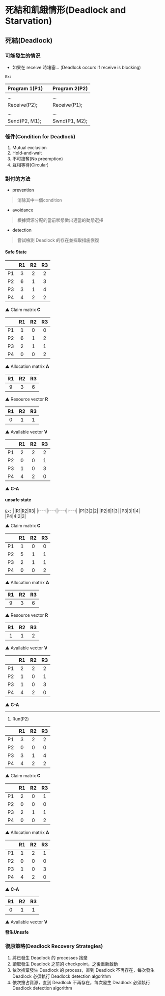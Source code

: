 # 死結和飢餓情形(Deadlock and Starvation)

## 死結(Deadlock)
### 可能發生的情況
* 如果在 receive  時堵塞... (Deadlock occurs if receive is blocking)

`Ex:`
 
|Program 1(P1)| |Program 2(P2)|
|:---|---|:---|
|...| |...|
|Receive(P2);| |Receive(P1);|
|...| |...|
|Send(P2, M1);| |Swnd(P1, M2);|

### 條件(Condition for Deadlock)
1. Mutual exclusion
2. Hold-and-wait
3. 不可搶奪(No preemption)
4. 互相等待(Circular)

### 對付的方法
* prevention
> 消除其中一個condition
* avoidance
> 根據資源分配的當前狀態做出適當的動態選擇
* detection
> 嘗試檢測 Deadlock 的存在並採取措施恢復


#### Safe State

||R1|R2|R3|
|:---:|:---:|:---:|:---:|
|P1|3|2|2|
|P2|6|1|3|
|P3|3|1|4|
|P4|4|2|2|

▲ Claim matrix **C**


||R1|R2|R3|
|:---:|:---:|:---:|:---:|
|P1|1|0|0|
|P2|6|1|2|
|P3|2|1|1|
|P4|0|0|2|

▲ Allocation matrix **A**


|R1|R2|R3|
|:---:|:---:|:---:|
|9|3|6|

▲ Resource vector **R**


|R1|R2|R3|
|:---:|:---:|:---:|
|0|1|1|

▲ Available vector **V**


||R1|R2|R3|
|:---:|:---:|:---:|:---:|
|P1|2|2|2|
|P2|0|0|1|
|P3|1|0|3|
|P4|4|2|0|

▲ **C-A**


#### unsafe state
`Ex:`
||R1|R2|R3|
|:---:|:---:|:---:|:---:|
|P1|3|2|2|
|P2|6|1|3|
|P3|3|1|4|
|P4|4|2|2|

▲ Claim matrix **C**


||R1|R2|R3|
|:---:|:---:|:---:|:---:|
|P1|1|0|0|
|P2|5|1|1|
|P3|2|1|1|
|P4|0|0|2|

▲ Allocation matrix **A**


|R1|R2|R3|
|:---:|:---:|:---:|
|9|3|6|

▲ Resource vector **R**


|R1|R2|R3|
|:---:|:---:|:---:|
|1|1|2|

▲ Available vector **V**


||R1|R2|R3|
|:---:|:---:|:---:|:---:|
|P1|2|2|2|
|P2|1|0|1|
|P3|1|0|3|
|P4|4|2|0|

▲ **C-A**

***

1. Run(P2)

||R1|R2|R3|
|:---:|:---:|:---:|:---:|
|P1|3|2|2|
|P2|0|0|0|
|P3|3|1|4|
|P4|4|2|2|

▲ Claim matrix **C**

||R1|R2|R3|
|:---:|:---:|:---:|:---:|
|P1|2|0|1|
|P2|0|0|0|
|P3|2|1|1|
|P4|0|0|2|

▲ Allocation matrix **A**

||R1|R2|R3|
|:---:|:---:|:---:|:---:|
|P1|1|2|1|
|P2|0|0|0|
|P3|1|0|3|
|P4|4|2|0|

▲ **C-A**

|R1|R2|R3|
|:---:|:---:|:---:|
|0|1|1|

▲ Available vector **V**

**發生Unsafe**

### 復原策略(Deadlock Recovery Strategies)
1. 將已發生 Deadlock 的 processes 捨棄
2. 讀取發生 Deadlock 之前的 checkpoint，之後重新啟動
3. 依次捨棄發生 Deadlock 的 process，直到 Deadlock 不再存在，每次發生 Deadlock 必須執行 Deadlock detection algorithm
4. 依次搶占資源，直到 Deadlock 不再存在，每次發生 Deadlock 必須執行 Deadlock detection algorithm
